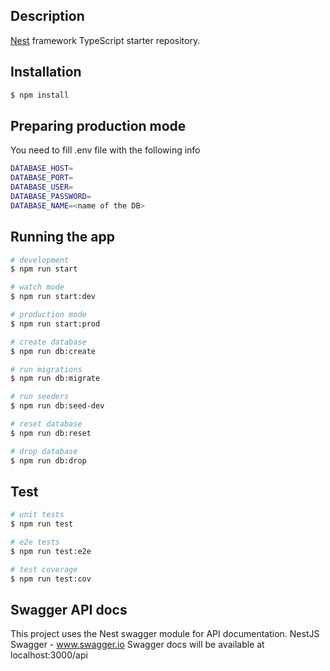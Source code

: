 ## Description

[Nest](https://github.com/nestjs/nest) framework TypeScript starter repository.  

## Installation

```bash
$ npm install
```  
  
## Preparing production mode

You need to fill .env file with the following info  

```bash
DATABASE_HOST=
DATABASE_PORT=
DATABASE_USER=
DATABASE_PASSWORD=
DATABASE_NAME=<name of the DB>
```

## Running the app

```bash
# development
$ npm run start

# watch mode
$ npm run start:dev

# production mode
$ npm run start:prod

# create database
$ npm run db:create

# run migrations
$ npm run db:migrate

# run seeders
$ npm run db:seed-dev

# reset database
$ npm run db:reset

# drop database
$ npm run db:drop
```

## Test

```bash
# unit tests
$ npm run test

# e2e tests
$ npm run test:e2e

# test coverage
$ npm run test:cov
```  
  
## Swagger API docs  

This project uses the Nest swagger module for API documentation. NestJS Swagger - www.swagger.io
Swagger docs will be available at localhost:3000/api
